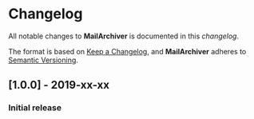 # Changelog
All notable changes to **MailArchiver** is documented in this *changelog*.

The format is based on [Keep a Changelog](https://keepachangelog.com/en/1.0.0/), and **MailArchiver** adheres to [Semantic Versioning](https://semver.org/spec/v2.0.0.html).

## [1.0.0] - 2019-xx-xx
### Initial release
